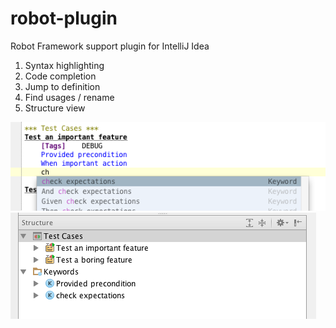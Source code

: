 robot-plugin
============

Robot Framework support plugin for IntelliJ Idea

1. Syntax highlighting
1. Code completion
1. Jump to definition
1. Find usages / rename
1. Structure view

![Syntax highlighting, code completion](/img/CodeCompletion.png)
![Structure view, nice icons](/img/StructureView.png)
